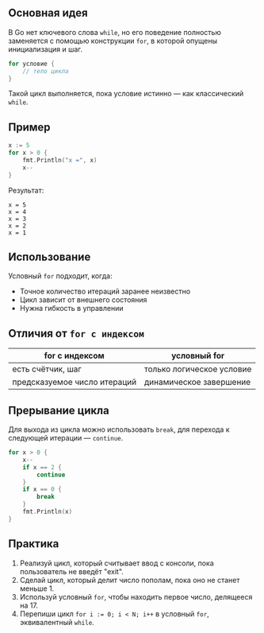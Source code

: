 
## Основная идея

В Go нет ключевого слова `while`, но его поведение полностью заменяется с помощью конструкции `for`, в которой опущены инициализация и шаг.

```go
for условие {
    // тело цикла
}
```

Такой цикл выполняется, пока условие истинно — как классический `while`.

## Пример

```go
x := 5
for x > 0 {
    fmt.Println("x =", x)
    x--
}
```

Результат:
```
x = 5
x = 4
x = 3
x = 2
x = 1
```

## Использование

Условный `for` подходит, когда:
- Точное количество итераций заранее неизвестно
- Цикл зависит от внешнего состояния
- Нужна гибкость в управлении

## Отличия от `for с индексом`

| for с индексом | условный for |
|----------------|--------------|
| есть счётчик, шаг | только логическое условие |
| предсказуемое число итераций | динамическое завершение |

## Прерывание цикла

Для выхода из цикла можно использовать `break`, для перехода к следующей итерации — `continue`.

```go
for x > 0 {
    x--
    if x == 2 {
        continue
    }
    if x == 0 {
        break
    }
    fmt.Println(x)
}
```

## Практика

1. Реализуй цикл, который считывает ввод с консоли, пока пользователь не введёт "exit".
2. Сделай цикл, который делит число пополам, пока оно не станет меньше 1.
3. Используй условный `for`, чтобы находить первое число, делящееся на 17.
4. Перепиши цикл `for i := 0; i < N; i++` в условный `for`, эквивалентный `while`.
